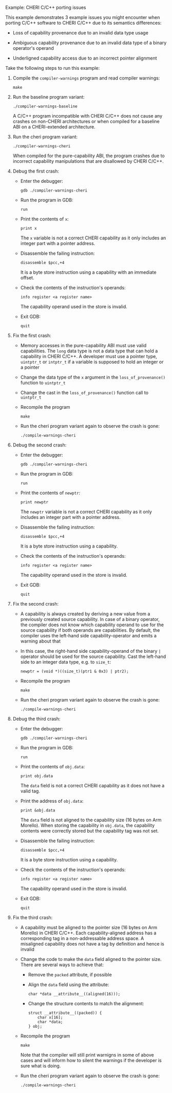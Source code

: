 Example: CHERI C/C++ porting issues

This example demonstrates 3 example issues you might encounter when porting
C/C++ software to CHERI C/C++ due to its semantics differences:

* Loss of capability provenance due to an invalid data type usage

* Ambiguous capability provenance due to an invalid data type of a binary
  operator's operand

* Underligned capability access due to an incorrect pointer alignment

Take the following steps to run this example:

1. Compile the `compiler-warnings` program and read compiler warnings:

   ```
   make
   ```

2. Run the baseline program variant:

   ```
   ./compiler-warnings-baseline
   ```

   A C/C++ program incompatible with CHERI C/C++ does not cause any crashes on
   non-CHERI architectures or when compiled for a baseline ABI on
   a CHERI-extended architecture.

3. Run the cheri program variant:

   ```
   ./compiler-warnings-cheri
   ```

   When compiled for the pure-capability ABI, the program crashes due to
   incorrect capability manipulations that are disallowed by CHERI C/C++.

4. Debug the first crash:

   * Enter the debugger:

     ```
     gdb ./compiler-warnings-cheri
     ```

   *  Run the program in GDB:

      ```
      run
      ```

   * Print the contents of `x`:

      ```
      print x
      ```

      The `x` variable is not a correct CHERI capability as it only includes
      an integer part with a pointer address.

   * Disassemble the failing instruction:

     ```
     disassemble $pcc,+4
     ```

     It is a byte store instruction using a capability with an immediate
     offset.

   * Check the contents of the instruction's operands:

     ```
     info register <a register name>
     ```

     The capability operand used in the store is invalid.

   * Exit GDB:

     ```
     quit
     ```

5. Fix the first crash:

   * Memory accesses in the pure-capability ABI must use valid capabilities.
     The `long` data type is not a data type that can hold a capability in CHERI
     C/C++. A developer must use a pointer type, `uintptr_t` or `intptr_t` if a
     variable is supposed to hold an integer or a pointer

   * Change the data type of the `x` argument in the `loss_of_provenance()`
     function to `uintptr_t`

   * Change the cast in the `loss_of_provenance()` function call to `uintptr_t`

   * Recompile the program

     ```
     make
     ```

   * Run the cheri program variant again to observe the crash is gone:

     ```
     ./compile-warnings-cheri
     ```

6. Debug the second crash:

   * Enter the debugger:

     ```
     gdb ./compiler-warnings-cheri
     ```

   *  Run the program in GDB:

      ```
      run
      ```

   * Print the contents of `newptr`:

      ```
      print newptr
      ```

      The `newptr` variable is not a correct CHERI capability as it only
      includes an integer part with a pointer address.

   * Disassemble the failing instruction:

     ```
     disassemble $pcc,+4
     ```

     It is a byte store instruction using a capability.

   * Check the contents of the instruction's operands:

     ```
     info register <a register name>
     ```

     The capability operand used in the store is invalid.

   * Exit GDB:

     ```
     quit
     ```

7. Fix the second crash:

   * A capability is always created by deriving a new value from a previously
     created source capability. In case of a binary operator, the compiler does
     not know which capability operand to use for the source capability if both
     operands are capabilities. By default, the compiler uses the left-hand side
     capability-operator and emits a warning about that

   * In this case, the right-hand side capability-operand of the binary `|`
     operator should be used for the source capability. Cast the left-hand side
     to an integer data type, e.g. to `size_t`:

     ```
     newptr = (void *)((size_t)(ptr1 & 0x3) | ptr2);
     ```

   * Recompile the program

     ```
     make
     ```

   * Run the cheri program variant again to observe the crash is gone:

     ```
     ./compile-warnings-cheri
     ```

8. Debug the third crash:

   * Enter the debugger:

     ```
     gdb ./compiler-warnings-cheri
     ```

   *  Run the program in GDB:

      ```
      run
      ```

   * Print the contents of `obj.data`:

      ```
      print obj.data
      ```

      The `data` field is not a correct CHERI capability as it does not have
      a valid tag.

   * Print the address of `obj.data`:

     ```
     print &obj.data
     ```

     The `data` field is not aligned to the capability size (16 bytes on Arm
     Morello). When storing the capability in `obj.data`, the capability
     contents were correctly stored but the capability tag was not set.

   * Disassemble the failing instruction:

     ```
     disassemble $pcc,+4
     ```

     It is a byte store instruction using a capability.

   * Check the contents of the instruction's operands:

     ```
     info register <a register name>
     ```

     The capability operand used in the store is invalid.

   * Exit GDB:

     ```
     quit
     ```

8. Fix the third crash:

   * A capability must be aligned to the pointer size (16 bytes on Arm Morello)
     in CHERI C/C++. Each capability-aligned address has a corresponding tag in
     a non-addressable address space. A misaligned capability does not have a
     tag by definition and hence is invalid

   * Change the code to make the `data` field aligned to the pointer size.
     There are several ways to achieve that:

     * Remove the `packed` attribute, if possible

     * Align the `data` field using the attribute:

       ```
       char *data __attribute__((aligned(16)));
       ```

     * Change the structure contents to match the alignment:

       ```
       struct __attribute__((packed)) {
           char x[16];
           char *data;
       } obj;
       ```

   * Recompile the program

     ```
     make
     ```

     Note that the compiler will still print warnigns in some of above cases and
     will inform how to silent the warnings if the developer is sure what is
     doing.

   * Run the cheri program variant again to observe the crash is gone:

     ```
     ./compile-warnings-cheri
     ```
